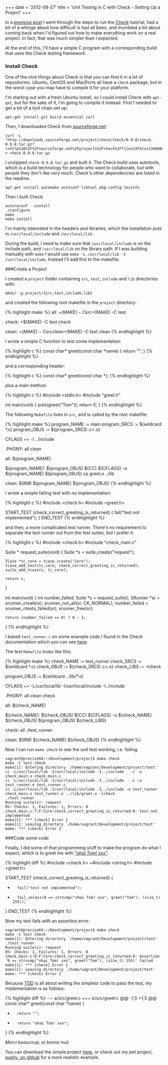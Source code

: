 +++
date = '2012-08-27'
title = 'Unit Testing in C with Check - Setting Up a Project'
+++

In a [previous post](blog/2012/08/12/unit-testing-in-c-with-check)
I went through the steps to run the
[Check](http://check.sourceforge.net/)
tutorial, had a bit of a whinge about how difficult
is had all been, and mumbled a bit about coming back when I'd figured
out how to make everything work on a real project. In fact, that
was much simpler than I expected.

At the end of this, I'll have a simple C program with a corresponding
build that uses the Check testing framework.

### Install Check

One of the nice things about Check is that you can find it in a lot
of repositories. Ubuntu, CentOS and MacPorts all have a `check`
package, but in the worst case you may have to compile it for your
platform.

I'm starting out with a fresh Ubuntu install, so I could install Check
with `apt-get`, but for the sake of it, I'm going to compile it instead.
First I needed to get a bit of a tool chain set up:

    apt-get install git build-essential curl

Then, I downloaded Check from [sourceforge.net](http://sourceforge.net/projects/check/):

    curl -L "http://downloads.sourceforge.net/project/check/check/0.9.8/check-0.9.8.tar.gz?r=http%3A%2F%2Fsourceforge.net%2Fprojects%2Fcheck%2Ffiles%2F&ts=1346064997&use_mirror=switch" > check-0.9.8.tar.gz

I unzipped `check-0.9.8.tar.gz` and built it. The Check build uses
autotools, which is a build technology for people who want to
collaborate, but with people they don't like very much.
Check's other dependencies are listed in the readme.

    apt-get install automake autoconf libtool pkg-config texinfo

Then I built Check.

    autoreconf --install
    ./configure
    make
    make install

I'm mainly interested in the headers and libraries, which the installation
puts in `/usr/local/include` and `/usr/local/lib`.

During the build, I need to make sure that `/usr/local/include` is on the
include path, and `/usr/local/lib` on the library path.
If I was building manually with `make` I would use
`make -L /usr/local/lib -I /usr/local/include`. Instead I'll add this
to the makefile.

###Create a Project

I created a `project` folder containing `src`, `test`, `include` and
`lib` directories with:

    mkdir -p project/{src,test,include,lib}

and created the following root makefile in the `project` directory:

{% highlight make %}
all:
    +$(MAKE) -C src
    +$(MAKE) -C test

check:
    +$(MAKE) -C test check

clean:
    +$(MAKE) -C src clean
    +$(MAKE) -C test clean
{% endhighlight %}

I wrote a simple C function to test some implementation:

{% highlight c %}
const char*
greet(const char *name)
{
    return "";
}
{% endhighlight %}

and a corresponding header:

{% highlight c %}
const char* greet(const char *);
{% endhighlight %}

plus a main method.

{% highlight c %}
#include <stdio.h>
#include "greet.h"

int
main(void)
{
    puts(greet("Tom"));
    return 0;
}
{% endhighlight %}

The following `Makefile` lives in `src`, and is called by the root
makefile:

{% highlight make %}
program_NAME := main
program_SRCS := $(wildcard *.c)
program_OBJS := ${program_SRCS:.c=.o}

CFLAGS += -I ../include

.PHONY: all clean

all: $(program_NAME)

$(program_NAME): $(program_OBJS)
    $(CC) $(CFLAGS) -o $(program_NAME) $(program_OBJS)
    cp greet.o ../lib

clean:
    $(RM) $(program_NAME) $(program_OBJS)
{% endhighlight %}

I wrote a simple failing test with no implementation:

{% highlight c %}
#include <check.h>
#include <greet.h>

START_TEST (check_correct_greeting_is_returned)
{
    fail("test not implemented");
}
END_TEST
{% endhighlight %}

and then, a more complicated test runner. There's no requirement to
separate the test runner out from the test suites, but I prefer it.

{% highlight c %}
#include <check.h>
#include "check_main.c"

Suite *
request_suite(void)
{
    Suite *s = suite_create("request");

    TCase *tc_core = tcase_create("Core");
    tcase_add_test(tc_core, check_correct_greeting_is_returned);
    suite_add_tcase(s, tc_core);

    return s;
}

int
main(void)
{
    int number_failed;
    Suite *s = request_suite();
    SRunner *sr = srunner_create(s);
    srunner_run_all(sr, CK_NORMAL);
    number_failed = srunner_ntests_failed(sr);
    srunner_free(sr);

    return (number_failed == 0) ? 0 : 1;
}
{% endhighlight %}

I based `test_runner.c` on some example code I found in the Check
documentation which you can see [here](http://check.sourceforge.net/doc/check_html/check_3.html#SEC8).

The test `Makefile` looks like this:

{% highlight make %}
check_NAME := test_runner
check_SRCS := $(wildcard *.c)
check_OBJS := ${check_SRCS:.c=.o}
check_LIBS := -lcheck

program_OBJS := $(wildcard ../lib/*.o)

CFLAGS += -L/usr/local/lib -I/usr/local/include -I../include

.PHONY: all clean check

all: $(check_NAME)

$(check_NAME): $(check_OBJS)
    $(CC) $(CFLAGS) -o $(check_NAME) $(check_OBJS) $(program_OBJS) $(check_LIBS)

check: all
    ./test_runner

clean:
    $(RM) $(check_NAME) $(check_OBJS)
{% endhighlight %}

Now I can run `make check` to see the unit test working, i.e. failing.

    vagrant@precise64:~/Development/project$ make check
    make -C test check
    make[1]: Entering directory `/home/vagrant/Development/project/test'
    cc -L/usr/local/lib -I/usr/local/include -I../include   -c -o check_main.o check_main.c
    cc -L/usr/local/lib -I/usr/local/include -I../include   -c -o test_runner.o test_runner.c
    cc -L/usr/local/lib -I/usr/local/include -I../include -o test_runner check_main.o test_runner.o ../lib/greet.o -lcheck
    ./test_runner
    Running suite(s): request
    0%: Checks: 1, Failures: 1, Errors: 0
    check_main.c:7:F:Core:check_correct_greeting_is_returned:0: test not implemented
    make[1]: *** [check] Error 1
    make[1]: Leaving directory `/home/vagrant/Development/project/test'
    make: *** [check] Error 2

###Code some code

Finally, I did some of that programming stuff to make the program do what
I expect, which is to greet me with *["ohai Tom! xxx"](http://www.highhatstudios.com/imgs_ext/lolrats/macros/ohai.jpg)*.

{% highlight diff %}
#include <check.h>
+#include <string.h>
#include <greet.h>

START_TEST (check_correct_greeting_is_returned)
{
-       fail("test not implemented");
+       fail_unless(0 == strncmp("ohai Tom! xxx", greet("Tom"), (size_t) 255));
}
END_TEST
{% endhighlight %}

Now my test fails with an assertion error:

    vagrant@precise64:~/Development/project$ make check
    make -C test check
    make[1]: Entering directory `/home/vagrant/Development/project/test'
    ./test_runner
    Running suite(s): request
    0%: Checks: 1, Failures: 1, Errors: 0
    check_main.c:8:F:Core:check_correct_greeting_is_returned:0: Assertion '0 == strncmp("ohai Tom! xxx", greet("Tom"), (size_t) 255)' failed
    make[1]: *** [check] Error 1
    make[1]: Leaving directory `/home/vagrant/Development/project/test'
    make: *** [check] Error 2

Because [TDD](http://butunclebob.com/ArticleS.UncleBob.TheThreeRulesOfTdd)
is all about writing the simplest code to pass the test, my
implementation is as follows:

{% highlight diff %}
--- a/src/greet.c
+++ b/src/greet.c
@@ -1,5 +1,5 @@
const char*
greet(const char *name)
{
-       return "";
+       return "ohai Tom! xxx";
}
{% endhighlight %}

*Merci beaucoup, et bonne nuit*.

You can download the simple project [here](downloads/code/simple-check-project.tar.gz),
or check out my pet project, [pushy, on github](https://github.com/TomRegan/pushy)
for a more realistic example.

